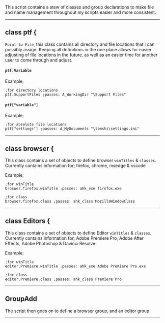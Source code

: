 This script contains a stew of classes and group declarations to make file and name management throughout my scripts easier and more consistent.

***
## class ptf {
`Point to File`, this class contains all directory and file locations that I can possibly assign. Keeping all definitions in the one place allows for easier adjusting of file locations in the future, as well as an easier time for another user to come through and adjust.

#### `ptf.Variable`
Example;
```autohotkey
;for directory locations
ptf.SupportFiles ;passes: A_WorkingDir "\Support Files"
```

#### `ptf["variable"]`
Example;
```autohotkey
;for absolute file locations
ptf["settings"] ;passes: A_MyDocuments "\tomshi\settings.ini"
```
***

## class browser {
This class contains a set of objects to define browser `winTitles` & `classes`. Currently contains information for; firefox, chrome, msedge & vscode

Example;
```autohotkey
;for winTitle
broswer.firefox.winTitle ;passes: ahk_exe firefox.exe

;for class
browser.firefox.class ;passes: ahk_class MozillaWindowClass
```
***

## class Editors {
This class contains a set of objects to define Editor `winTitles` & `classes`. Currently contains information for; Adobe Premiere Pro, Adobe After Effects, Adobe Photoshop & Davinci Resolve

Example;
```autohotkey
;for winTitle
editor.Premiere.winTitle ;passes: ahk_exe Adobe Premiere Pro.exe

;for class
editor.Premiere.class ;passes: ahk_class Premiere Pro
```
***

## GroupAdd
The script then goes on to define a browser group, and an editor group.
***